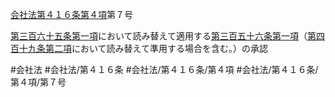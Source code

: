[会社法第４１６条第４項](会社法＿＿＿＿第４１６条第４項)第７号

[第三百六十五条第一項](会社法＿＿＿＿第３６５条第１項)において読み替えて適用する[第三百五十六条第一項](会社法＿＿＿＿第３５６条第１項)（[第四百十九条第二項](会社法＿＿＿＿第４１９条第２項)において読み替えて準用する場合を含む。）の承認


#会社法
#会社法/第４１６条
#会社法/第４１６条/第４項
#会社法/第４１６条/第４項/第７号
